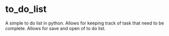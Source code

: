 # to_do_list
A simple to do list in python.
Allows for keeping track of task that need to be complete. Allows for save and open of to do list.
